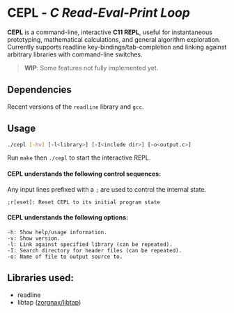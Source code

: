 # CEPL - *C Read-Eval-Print Loop*

**CEPL** is a command-line, interactive **C11 REPL**, useful
for instantaneous prototyping, mathematical calculations, and
general algorithm exploration. Currently supports readline
key-bindings/tab-completion and linking against arbitrary
libraries with command-line switches.

> **WIP**: Some features not fully implemented yet.

## Dependencies

Recent versions of the `readline` library and `gcc`.

## Usage
```bash
./cepl [-hv] [-l<library>] [-I<include dir>] [-o<output.c>]
```

Run `make` then `./cepl` to start the interactive REPL.

#### CEPL understands the following control sequences:

Any input lines prefixed with a `;` are used to control the internal state.

	;r[eset]: Reset CEPL to its initial program state

#### CEPL understands the following options:

	-h: Show help/usage information.
	-v: Show version.
	-l: Link against specified library (can be repeated).
	-I: Search directory for header files (can be repeated).
	-o: Name of file to output source to.

## Libraries used:

* readline
* libtap ([zorgnax/libtap](https://github.com/zorgnax/libtap))
